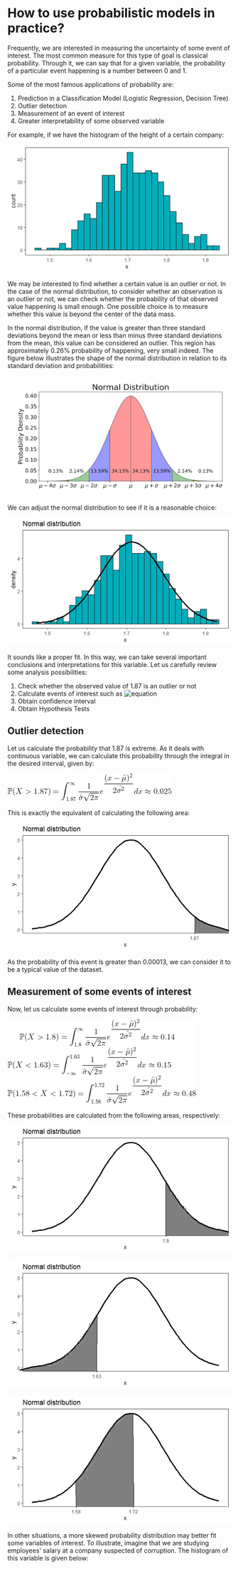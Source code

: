# How to use probabilistic models in practice?

Frequently, we are interested in measuring the uncertainty of some event of interest. The most common measure for this type of goal is classical probability. Through it, we can say that for a given variable, the probability of a particular event happening is a number between 0 and 1.

Some of the most famous applications of probability are:

1. Prediction in a Classification Model (Logistic Regression, Decision Tree)
2. Outlier detection
3. Measurement of an event of interest
4. Greater interpretability of some observed variable

For example, if we have the histogram of the height of a certain company:

![height](https://github.com/AlbertoRodrigues/fit_probability_distributions/blob/main/images/normal_ex1.jpeg)

We may be interested to find whether a certain value is an outlier or not. In the case of the normal distribution, to consider whether an observation is an outlier or not, we can check whether the probability of that observed value happening is small enough. One possible choice is to measure whether this value is beyond the center of the data mass.

 In the normal distribution, if the value is greater than three standard deviations beyond the mean or less than minus three standard deviations from the mean, this value can be considered an outlier. This region has approximately 0.26% probability of happening, very small indeed. The figure below illustrates the shape of the normal distribution in relation to its standard deviation and probabilities:

![teoricnormal](https://github.com/AlbertoRodrigues/fit_probability_distributions/blob/main/images/normalteorica.png)

We can adjust the normal distribution to see if it is a reasonable choice:

![fitnormal](https://github.com/AlbertoRodrigues/fit_probability_distributions/blob/main/images/normalajuste1.jpeg)

It sounds like a proper fit. In this way, we can take several important conclusions and interpretations for this variable. Let us carefully review some analysis possibilities:

1. Check whether the observed value of 1.87 is an outlier or not
2. Calculate events of interest such as ![equation](https://latex.codecogs.com/gif.latex?\mathbb{P}(X>1.8),&space;\mathbb{P}(X>1.63)&space;\text{&space;and&space;}&space;\mathbb{P}(1.58<X<1.72))
3. Obtain confidence interval
4. Obtain Hypothesis Tests

## Outlier detection

Let us calculate the probability that 1.87 is extreme. As it deals with continuous variable, we can calculate this probability through the integral in the desired interval, given by:

![prob](https://github.com/AlbertoRodrigues/fit_probability_distributions/blob/main/images/prob1.gif)

This is exactly the equivalent of calculating the following area:

![prob](https://github.com/AlbertoRodrigues/fit_probability_distributions/blob/main/images/prob187.jpg)

As the probability of this event is greater than 0.00013, we can consider it to be a typical value of the dataset.

## Measurement of some events of interest

Now, let us calculate some events of interest through probability:

![prob](https://github.com/AlbertoRodrigues/fit_probability_distributions/blob/main/images/prob2.gif)

These probabilities are calculated from the following areas, respectively:

![prob](https://github.com/AlbertoRodrigues/fit_probability_distributions/blob/main/images/prob180.jpg)

![prob](https://github.com/AlbertoRodrigues/fit_probability_distributions/blob/main/images/prob163.jpg)

![prob](https://github.com/AlbertoRodrigues/fit_probability_distributions/blob/main/images/prob158172.jpg)



In other situations, a more skewed probability distribution may better fit some variables of interest.
To illustrate, imagine that we are studying employees' salary at a company suspected of corruption. The histogram of this variable is given below: